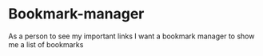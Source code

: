 # Bookmark-manager

As a person
to see my important links
I want a bookmark manager to show me a list of bookmarks 
